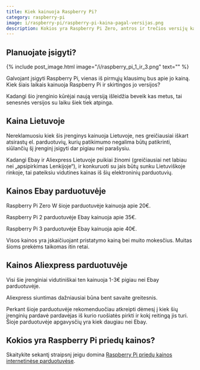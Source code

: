 ```yaml
---
title: Kiek kainuoja Raspberry Pi?
category: raspberry-pi
image: i/raspberry-pi/raspberry-pi-kaina-pagal-versijas.png
description: Kokios yra Raspberry Pi Zero, antros ir trečios versijų kainos el. parduotuvėse ebay / aliexpress.
---
```


## Planuojate įsigyti?

{% include post_image.html image="/i/raspberry_pi_1_ir_3.png" text="" %}

Galvojant įsigyti Raspberry Pi, vienas iš pirmųjų klausimų bus apie jo kainą. Kiek šiais laikais kainuoja Raspberry Pi ir skirtingos jo versijos?

Kadangi šio įrenginio kūrėjai naują versiją išleidžia beveik kas metus, tai senesnės versijos su laiku šiek tiek atpinga.

## Kaina Lietuvoje

Nereklamuosiu kiek šis įrenginys kainuoja Lietuvoje, nes greičiausiai iškart atsirastų el. parduotuvių, kurių patikimumo negalima būtų patikrinti, siūlančių šį įrenginį įsigyti dar pigiau nei parašysiu.

Kadangi Ebay ir Aliexpress Lietuvoje puikiai žinomi (greičiausiai net labiau nei „apsipirkimas Lenkijoje“), ir konkuruoti su jais būtų sunku Lietuviškoje rinkoje, tai pateiksiu vidutines kainas iš šių elektroninių parduotuvių.

## Kainos Ebay parduotuvėje

Raspberry Pi Zero W šioje parduotuvėje kainuoja apie 20€.

Raspberry Pi 2 parduotuvėje Ebay kainuoja apie 35€.

Raspberry Pi 3 parduotuvėje Ebay kainuoja apie 40€.

Visos kainos yra įskaičiuojant pristatymo kainą bei muito mokesčius. Muitas
šioms prekėms taikomas itin retai.

## Kainos Aliexpress parduotuvėje

Visi šie įrenginiai vidutiniškai ten kainuoja 1-3€ pigiau nei Ebay parduotuvėje.

Aliexpress siuntimas dažniausiai būna bent savaite greitesnis.

Perkant šioje parduotuvėje rekomenduočiau atkreipti dėmesį į kiek šių įrenginių pardavė pardavėjas iš kurio ruošiatės pirkti ir kokį reitingą jis turi. Šioje parduotuvėje apgavysčių yra kiek daugiau nei Ebay.

## Kokios yra Raspberry Pi priedų kainos?

Skaitykite sekantį straipsnį jeigu domina [Raspberry Pi priedų kainos internetinėse parduotuvėse](/raspberry-pi/kiek-kainuoja-raspberry-pi-priedai).
